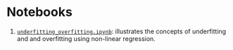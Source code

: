 # Notebooks

1. [`underfitting_overfitting.ipynb`](underfitting_overfitting.ipynb):
    illustrates the concepts of underfitting and and overfitting using
    non-linear regression.
